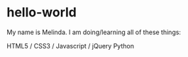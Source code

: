# hello-world

My name is Melinda. 
I am doing/learning all of these things:

HTML5 / CSS3 / Javascript / jQuery
Python

